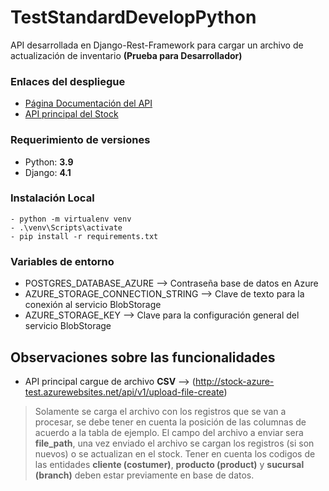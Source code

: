 # TestStandardDevelopPython
API desarrollada en Django-Rest-Framework para cargar un archivo de actualización de inventario **(Prueba para Desarrollador)**

### Enlaces del despliegue

* [Página Documentación del API](http://stock-azure-test.azurewebsites.net/)
* [API principal del Stock](http://stock-azure-test.azurewebsites.net/api/v1/stock)

### Requerimiento de versiones
- Python: **3.9**
- Django: **4.1**

### Instalación Local
```
- python -m virtualenv venv
- .\venv\Scripts\activate
- pip install -r requirements.txt
```
### Variables de entorno

- POSTGRES_DATABASE_AZURE --> Contraseña base de datos en Azure
- AZURE_STORAGE_CONNECTION_STRING --> Clave de texto para la conexión al servicio BlobStorage
- AZURE_STORAGE_KEY --> Clave para la configuración general del servicio BlobStorage

## Observaciones sobre las funcionalidades

* API principal cargue de archivo **CSV** --> (http://stock-azure-test.azurewebsites.net/api/v1/upload-file-create)
> Solamente se carga el archivo con los registros que se van a procesar, se debe tener en cuenta la posición de las columnas de acuerdo a la tabla de ejemplo.
El campo del archivo a enviar sera **file_path**, una vez enviado el archivo se cargan los registros (si son nuevos) o se actualizan en el stock.
Tener en cuenta los codigos de las entidades **cliente (costumer)**, **producto (product)** y **sucursal (branch)** deben estar previamente en base de datos.

